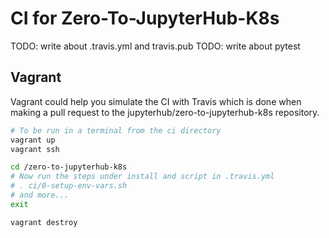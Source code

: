 # CI for Zero-To-JupyterHub-K8s

TODO: write about .travis.yml and travis.pub
TODO: write about pytest

## Vagrant
Vagrant could help you simulate the CI with Travis which is done when making a
pull request to the jupyterhub/zero-to-jupyterhub-k8s repository.

```bash
# To be run in a terminal from the ci directory
vagrant up
vagrant ssh

cd /zero-to-jupyterhub-k8s
# Now run the steps under install and script in .travis.yml
# . ci/0-setup-env-vars.sh
# and more...
exit

vagrant destroy
```
